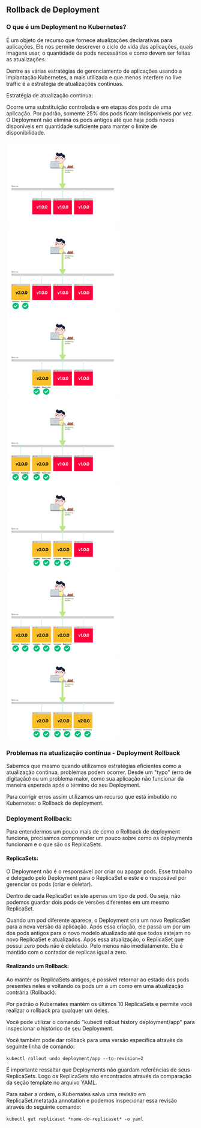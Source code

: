 ## Rollback de Deployment 

### O que é um Deployment no Kubernetes?

É um objeto de recurso que fornece atualizações declarativas para aplicações. Ele nos permite descrever o ciclo de vida das aplicações, quais imagens usar, o quantidade de pods necessários e como devem ser feitas as atualizações.


Dentre as várias estratégias de gerenciamento de aplicações usando a implantação Kubernetes, a mais utilizada e que menos interfere no live traffic é a estratégia de atualizações contínuas.

Estratégia de atualização contínua:

Ocorre uma substituição controlada e em etapas dos pods de uma aplicação. Por padrão, somente 25% dos pods ficam indisponíveis por vez. O Deployment não elimina os pods antigos até que haja pods novos disponíveis em quantidade suficiente para manter o limite de disponibilidade.

<img src="https://raw.githubusercontent.com/Numb4r/KubernetesTutorial/9cecb5e1b2a7fa08c134a842c0700730fbfd50bf/images/1.svg" width="300">
<img src="https://raw.githubusercontent.com/Numb4r/KubernetesTutorial/9cecb5e1b2a7fa08c134a842c0700730fbfd50bf/images/2.svg" width="300">
<img src="https://raw.githubusercontent.com/Numb4r/KubernetesTutorial/9cecb5e1b2a7fa08c134a842c0700730fbfd50bf/images/3.svg" width="300">
<img src="https://raw.githubusercontent.com/Numb4r/KubernetesTutorial/9cecb5e1b2a7fa08c134a842c0700730fbfd50bf/images/4.svg" width="300">
<img src="https://raw.githubusercontent.com/Numb4r/KubernetesTutorial/9cecb5e1b2a7fa08c134a842c0700730fbfd50bf/images/5.svg" width="300">
<img src="https://raw.githubusercontent.com/Numb4r/KubernetesTutorial/9cecb5e1b2a7fa08c134a842c0700730fbfd50bf/images/6.svg" width="300">
<img src="https://raw.githubusercontent.com/Numb4r/KubernetesTutorial/9cecb5e1b2a7fa08c134a842c0700730fbfd50bf/images/7.svg" width="300">

### Problemas na atualização contínua - Deployment Rollback

Sabemos que mesmo quando utilizamos estratégias eficientes como a atualização contínua, problemas podem ocorrer. Desde um "typo" (erro de digitação) ou um problema maior, como sua aplicação não funcionar da maneira esperada após o término do seu Deployment.

Para corrigir erros assim utilizamos um recurso que está imbutido no Kubernetes: o Rollback de deployment.

### Deployment Rollback:

Para entendermos um pouco mais de como o Rollback de deployment funciona, precisamos compreender um pouco sobre como os deployments funcionam e o que são os ReplicaSets.

#### ReplicaSets:
O Deployment não é o responsável por criar ou apagar pods. Esse trabalho é delegado pelo Deployment para o ReplicaSet e este é o resposável por gerenciar os pods (criar e deletar).

Dentro de cada ReplicaSet existe apenas um tipo de pod. Ou seja, não podemos guardar dois pods de versões diferentes em um mesmo ReplicaSet.

Quando um pod diferente aparece, o Deployment cria um novo ReplicaSet para a nova versão da aplicação. Após essa criação, ele passa um por um dos pods antigos para o novo modelo atualizado até que todos estejam no novo ReplicaSet e atualizados. Após essa atualização, o ReplicaSet que possui zero pods não é deletado. Pelo menos não imediatamente. Ele é mantido com o contador de replicas igual a zero.

#### Realizando um Rollback:

Ao mantér os ReplicaSets antigos, é possível retornar ao estado dos pods presentes neles e voltando os pods um a um como em uma atualização contrária (Rollback).

Por padrão o Kubernates mantém os últimos 10 ReplicaSets e permite você realizar o rollback pra qualquer um deles.

Você pode utilizar o comando "kubectl rollout history deployment/app" para inspecionar o histórico de seu Deployment.

Você também pode dar rollback para uma versão específica através da seguinte linha de comando:

```kubectl rollout undo deployment/app --to-revision=2```

É importante ressaltar que Deployments não guardam referências de seus ReplicaSets. Logo os ReplicaSets são encontrados através da comparação da seção template no arquivo YAML.

Para saber a ordem, o Kubernates salva uma revisão em ReplicaSet.metatada.annotation e podemos inspecionar essa revisão através do seguinte comando:

```kubectl get replicaset *nome-do-replicaset* -o yaml```

